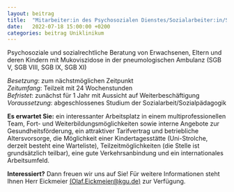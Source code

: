 ```yaml
---
layout: beitrag
title:  "Mitarbeiter:in des Psychosozialen Dienstes/Sozialarbeiter:in/Sozialpädagog:in im Uniklinikum Frankfurt (Christiane Herzog CF-Zentrum) gesucht"
date:   2022-07-18 15:00:00 +0200
categories: beitrag Uniklinikum
---
```


Psychosoziale und sozialrechtliche Beratung von Erwachsenen, Eltern und deren Kindern mit Mukoviszidose in der pneumologischen Ambulanz (SGB V, SGB VIII, SGB IX, SGB XI)

_Besetzung_: zum nächstmöglichen Zeitpunkt<br>
_Zeitumfang_: Teilzeit mit 24 Wochenstunden<br>
_Befristet_: zunächst für 1 Jahr mit Aussicht auf Weiterbeschäftigung<br>
_Voraussetzung_: abgeschlossenes Studium der Sozialarbeit/Sozialpädagogik

**Es erwartet Sie:** ein interessanter Arbeitsplatz in einem multiprofessionellen Team, Fort- und Weiterbildungsmöglichkeiten sowie interne Angebote zur Gesundheitsförderung, ein attraktiver Tarifvertrag und betriebliche Altersvorsorge, die Möglichkeit einer Kindertagesstätte (Uni-Strolche, derzeit besteht eine Warteliste), Teilzeitmöglichkeiten (die Stelle ist grundsätzlich teilbar), eine gute Verkehrsanbindung und ein internationales Arbeitsumfeld.


**Interessiert?**
Dann freuen wir uns auf Sie! Für weitere Informationen steht Ihnen Herr Eickmeier [(Olaf.Eickmeier@kgu.de)](mailto:Olaf.Eickmeier@kgu.de) zur Verfügung.